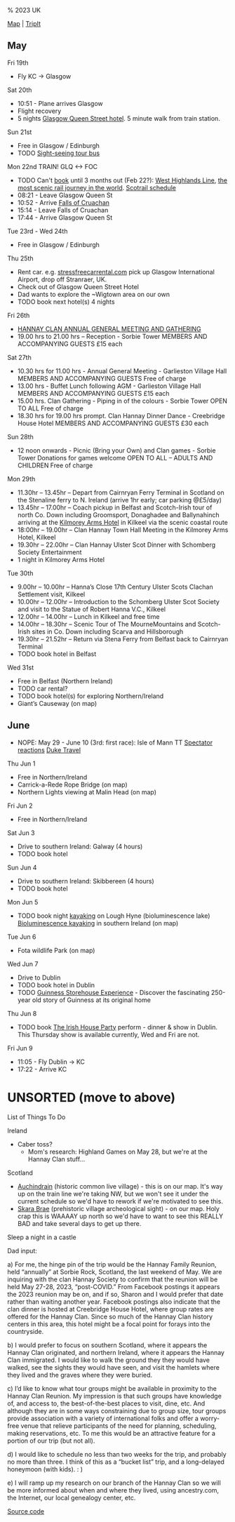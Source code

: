 % 2023 UK

[Map](https://www.google.com/maps/d/u/0/edit?mid=1j1DS9LPMQ_lPf9eKMI3_ekz23dfgVXA&usp=sharing) | 
[TripIt](https://www.tripit.com/p/787F4DA3D0B304A47296C36989E34A1A)

## May

Fri 19th

* Fly KC -> Glasgow

Sat 20th 

* 10:51 - Plane arrives Glasgow
* Flight recovery
* 5 nights [Glasgow Queen Street hotel](https://www.travelodge.co.uk/hotels/593). 5 minute walk from train station.

Sun 21st

* Free in Glasgow / Edinburgh
* TODO [Sight-seeing tour bus](https://citysightseeingglasgow.co.uk/)

Mon 22nd TRAIN! GLQ <-> FOC

* TODO Can't [book](https://www.scotrail.co.uk/scotland-by-rail/great-scenic-rail-journeys/west-highland-line-glasgow-oban-and-fort-williammallaig) until 3 months out (Feb 22?): [West Highlands Line](https://westhighlandline.org.uk/), [the most scenic rail journey in the world](https://www.goodhousekeeping.com/uk/lifestyle/travel/g37863844/scenic-scotland-railway). [Scotrail schedule](https://www.scotrail.co.uk/sites/default/files/assets/download_ct/20220512/WHPtGSXS8aKkVtZ6zraYyGu2Velt_o3Z0DndrBcMQW4/sr248_west_highlands.pdf)
* 08:21 - Leave Glasgow Queen St
* 10:52 - Arrive [Falls of Cruachan](https://www.visitcruachan.co.uk/visit-us/)
* 15:14 - Leave Falls of Cruachan
* 17:44 - Arrive Glasgow Queen St

Tue 23rd - Wed 24th

* Free in Glasgow / Edinburgh

Thu 25th

* Rent car. e.g. [stressfreecarrental.com](https://www.stressfreecarrental.com/en/search-results?searchRef=2ED1FD47A30240A7A44E71A42E1DE926&currencyCode=USD&pickupLocation=Glasgow+International+Airport&pickupLocationCode=GLA&pickupLatitude=&pickupLongitude=&pickupCountryCode=&pickupLocationName=&pickupLocationType=&returnToDifferentLocation=on&dropoffLocation=Stranraer%2C+UK&dropoffLocationCode=N%2FA&dropoffLatitude=54.903367&dropoffLongitude=-5.024055&dropoffCountryCode=GB&dropoffLocationName=Stranraer%2C+UK&dropoffLocationType=map-marker-alt&pickupDate=03%2F05%2F2023&dropoffDate=06%2F05%2F2023&pickupHour=10&pickupMinute=00&dropoffHour=10&dropoffMinute=00&countryCode=US&driverStandardAge=on&driverAge=35&tr_cid=&gclid=&tr_ag=&tr_l=&tr_kw=&tr_mt=&tr_tid=&tr_d=&affiliateCode=&enableBookingJourney=en%2Cfr%2Ces%2Cit%2Cnl%2Cpt%2Ctr%2Cbr%2Cde%2Cgr%2Cmx%2Cpl%2Ccz%2Cbg%2Cdk%2Car%2Cee%2Cfi%2Chu%2Clt%2Clv%2Cno%2Cro%2Cse&redirectMapSearch=True&searchType=noneAirport&clickId=&language=en) pick up Glasgow International Airport, drop off Stranraer, UK.
* Check out of Glasgow Queen Street Hotel
* Dad wants to explore the ~Wigtown area on our own
* TODO book next hotel(s) 4 nights

Fri 26th

* [HANNAY CLAN ANNUAL GENERAL MEETING AND GATHERING](https://www.clanhannay.org/kilkeel-trip)   
* 19.00 hrs to 21.00 hrs – Reception - Sorbie Tower MEMBERS AND ACCOMPANYING GUESTS £15 each

Sat 27th

* 10.30 hrs for 11.00 hrs - Annual General Meeting - Garlieston Village Hall MEMBERS AND ACCOMPANYING GUESTS Free of charge
* 13.00 hrs - Buffet Lunch following AGM - Garlieston Village Hall MEMBERS AND ACCOMPANYING GUESTS £15 each
* 15.00 hrs. Clan Gathering - Piping in of the colours - Sorbie Tower OPEN TO ALL Free of charge
* 18.30 hrs for 19.00 hrs prompt. Clan Hannay Dinner Dance - Creebridge House Hotel MEMBERS AND ACCOMPANYING GUESTS £30 each

Sun 28th

* 12 noon onwards - Picnic (Bring your Own) and Clan games - Sorbie Tower Donations for games welcome OPEN TO ALL – ADULTS AND CHILDREN Free of charge

Mon 29th

* 11.30hr – 13.45hr – Depart from Cairnryan Ferry Terminal in Scotland on the Stenaline ferry to N. Ireland (arrive 1hr early; car parking @£5/day)
* 13.45hr – 17.00hr – Coach pickup in Belfast and Scotch-Irish tour of north Co. Down including Groomsport, Donaghadee and Ballynahinch arriving at the 
[Kilmorey Arms Hotel](https://kilmoreyarmshotel.co.uk/) in Kilkeel via the scenic coastal route
* 18:00hr – 19.00hr – Clan Hannay Town Hall Meeting in the Kilmorey Arms Hotel, Kilkeel
* 19.30hr – 22.00hr – Clan Hannay Ulster Scot Dinner with Schomberg Society Entertainment
* 1 night in Kilmorey Arms Hotel

Tue 30th

* 9.00hr – 10.00hr – Hanna’s Close 17th Century Ulster Scots Clachan Settlement visit, Kilkeel
* 10.00hr – 12.00hr – Introduction to the Schomberg Ulster Scot Society and visit to the Statue of Robert Hanna V.C., Kilkeel
* 12.00hr – 14.00hr – Lunch in Kilkeel and free time
* 14.00hr – 18.30hr – Scenic Tour of The MourneMountains and Scotch-Irish sites in Co. Down including Scarva and Hillsborough
* 19.30hr – 21.52hr – Return via Stena Ferry from Belfast back to Cairnryan Terminal
* TODO book hotel in Belfast

Wed 31st

* Free in Belfast (Northern Ireland)
* TODO car rental?
* TODO book hotel(s) for exploring Northern/Ireland
* Giant’s Causeway (on map)

## June 

* NOPE: May 29 - June 10 (3rd: first race): Isle of Mann TT [Spectator reactions](https://www.youtube.com/watch?v=EcMN2WGQm2k) [Duke Travel](https://www.duketravel.com/experiences/tt-day-trips/)

Thu Jun 1 

* Free in Northern/Ireland
* Carrick-a-Rede Rope Bridge (on map)
* Northern Lights viewing at Malin Head (on map)

Fri Jun 2

* Free in Northern/Ireland

Sat Jun 3

* Drive to southern Ireland: Galway (4 hours)
* TODO book hotel

Sun Jun 4

* Drive to southern Ireland: Skibbereen (4 hours)
* TODO book hotel

Mon Jun 5

* TODO book night [kayaking](https://www.atlanticseakayaking.com/booking/lough-hyne-night-kayaking/) on Lough Hyne (bioluminescence lake) [Bioluminescence kayaking](https://www.youtube.com/watch?v=Unj1BVOUzdc) in southern Ireland (on map)

Tue Jun 6

* Fota wildlife Park (on map)

Wed Jun 7

* Drive to Dublin
* TODO book hotel in Dublin
* TODO [Guinness Storehouse Experience](https://www.guinness-storehouse.com/en/tickets) - Discover the fascinating 250-year old story of Guinness at its original home

Thu Jun 8

* TODO book [The Irish House Party](https://theirishhouseparty.com/) perform - dinner & show in Dublin. This Thursday show is available currently, Wed and Fri are not.

Fri Jun 9

* 11:05 - Fly Dublin -> KC
* 17:22 - Arrive KC


# UNSORTED (move to above)

List of Things To Do 

Ireland

* Caber toss?
  * Mom's research: Highland Games on May 28, but we're at the Hannay Clan stuff...

Scotland

* [Auchindrain](http://www.auchindrain.org.uk) (historic common live village) - this is on our map. It's way up on the train line we're taking NW, but we won't see it under the current schedule so we'd have to rework if we're motivated to see this.
* [Skara Brae](https://www.historicenvironment.scot/visit-a-place/places/skara-brae/) (prehistoric village archeological sight) - on our map. Holy crap this is WAAAAY up north so we'd have to want to see this REALLY BAD and take several days to get up there.

Sleep a night in a castle 

Dad input: 

a) For me, the hinge pin of the trip would be the Hannay Family Reunion, held “annually” at Sorbie Rock, Scotland, the last weekend of May. We are inquiring with the clan Hannay Society to confirm that the reunion will be held May 27-28, 2023, “post-COVID.” From Facebook postings it appears the 2023 reunion may be on, and if so, Sharon and I would prefer that date rather than waiting another year. Facebook postings also indicate that the clan dinner is hosted at Creebridge House Hotel, where group rates are offered for the Hannay Clan. Since so much of the Hannay Clan history centers in this area, this hotel might be a focal point for forays into the countryside.  

b) I would prefer to focus on southern Scotland, where it appears the Hannay Clan originated, and northern Ireland, where it appears the Hannay Clan immigrated. I would like to walk the ground they they would have walked, see the sights they would have seen, and visit the hamlets where they lived and the graves where they were buried.

c) I’d like to know what tour groups might be available in proximity to the Hannay Clan Reunion. My impression is that such groups have knowledge of, and access to, the best-of-the-best places to visit, dine, etc. And although they are in some ways constraining due to group size, tour groups provide association with a variety of international folks and offer a worry-free venue that relieve participants of the need for planning, scheduling, making reservations, etc. To me this would be an attractive feature for a portion of our trip (but not all). 

d) I would like to schedule no less than two weeks for the trip, and probably no more than three. I think of this as a “bucket list” trip, and a long-delayed honeymoon (with kids).  :  ) 

e) I will ramp up my research on our branch of the Hannay Clan so we will be more informed about when and where they lived, using ancestry.com, the Internet, our local genealogy center, etc.  

[Source code](https://github.com/jhannah/jays.net/blob/main/2023UK/index.md)

